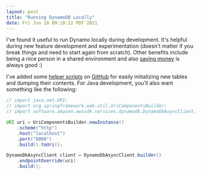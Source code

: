 ```yaml
---
layout: post
title: "Running DynamoDB Locally"
date: Fri Jun 18 09:10:12 PDT 2021
---
```


I've found it useful to run Dynamo locally during development. It's helpful
during new feature development and experimentation (doesn't matter if you
break things and need to start again from scratch). Other benefits include
being a nice person in a shared environment and also [saving money](https://aws.amazon.com/dynamodb/pricing/)
is always good :)

I've added some [helper scripts](https://github.com/cadizm/dynamodb-scripts)
on [GitHub](https://github.com/cadizm) for easily initializing new tables
and dumping their contents. For Java development, you'll also want something
like the following:

```java
// import java.net.URI;
// import org.springframework.web.util.UriComponentsBuilder;
// import software.amazon.awssdk.services.dynamodb.DynamoDbAsyncClient;

URI uri = UriComponentsBuilder.newInstance()
    .scheme("http")
    .host("localhost")
    .port("8000")
    .build().toUri();

DynamoDbAsyncClient client = DynamoDbAsyncClient.builder()
    .endpointOverride(uri)
    .build();
```
